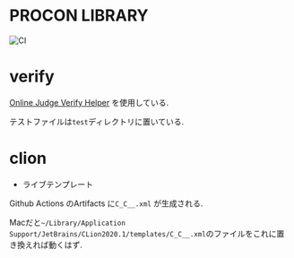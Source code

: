 # PROCON LIBRARY

![CI](https://github.com/habara-k/procon-library/workflows/CI/badge.svg)

# verify

[Online Judge Verify Helper](https://github.com/kmyk/online-judge-verify-helper) を使用している.

テストファイルは`test`ディレクトリに置いている.

# clion
- ライブテンプレート

Github Actions のArtifacts に`C_C__.xml` が生成される.

Macだと`~/Library/Application Support/JetBrains/CLion2020.1/templates/C_C__.xml`のファイルをこれに置き換えれば動くはず.
